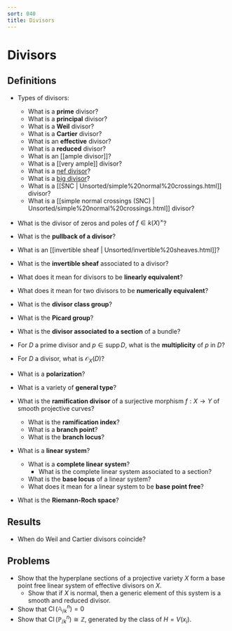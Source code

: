 ```yaml
---
sort: 040
title: Divisors
---
```
















# Divisors

## Definitions

-   Types of divisors:

    -   What is a **prime** divisor?
    -   What is a **principal** divisor?
    -   What is a **Weil** divisor?
    -   What is a **Cartier** divisor?
    -   What is an **effective** divisor?
    -   What is a **reduced** divisor?
    -   What is an [[ample divisor]]?
    -   What is a [[very ample]] divisor?
    -   What is a [nef divisor](nef%20divisor)?
    -   What is a [big divisor](big%20divisor)?
    -   What is a [[SNC | Unsorted/simple%20normal%20crossings.html]] divisor?
    -   What is a [[simple normal crossings (SNC) | Unsorted/simple%20normal%20crossings.html]] divisor?

-   What is the divisor of zeros and poles of $f \in k(X)^{\times}$?

-   What is the **pullback of a divisor**?

-   What is an [[invertible sheaf | Unsorted/invertible%20sheaves.html]]?

-   What is the **invertible sheaf** associated to a divisor?

-   What does it mean for divisors to be **linearly equivalent**?

-   What does it mean for two divisors to be **numerically equivalent**?

-   What is the **divisor class group**?

-   What is the **Picard group**?

-   What is the **divisor associated to a section** of a bundle?

-   For $D$ a prime divisor and $p\in \mathop{\mathrm{supp}}D$, what is the **multiplicity** of $p$ in $D$?

-   For $D$ a divisor, what is ${\mathcal{O}}_X(D)$?

-   What is a **polarization**?

-   What is a variety of **general type**?

-   What is the **ramification divisor** of a surjective morphism $f:X\to Y$ of smooth projective curves?

    -   What is the **ramification index**?
    -   What is a **branch point**?
    -   What is the **branch locus**?

-   What is a **linear system**?

    -   What is a **complete linear system**?
        -   What is the complete linear system associated to a section?
    -   What is the **base locus** of a linear system?
    -   What does it mean for a linear system to be **base point free**?

-   What is the **Riemann-Roch space**?

## Results

-   When do Weil and Cartier divisors coincide?

## Problems

-   Show that the hyperplane sections of a projective variety $X$ form a base point free linear system of effective divisors on $X$.
    -   Show that if $X$ is normal, then a generic element of this system is a smooth and reduced divisor.
-   Show that ${ \operatorname{Cl}} ({\mathbb{A}}^n_{/ {k}} ) = 0$
-   Show that ${ \operatorname{Cl}} ({\mathbb{P}}^n_{/ {k}} ) \cong {\mathbb{Z}}$, generated by the class of $H = V(x_i)$.
